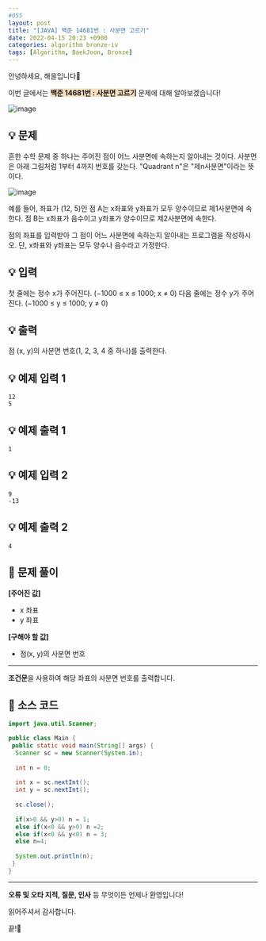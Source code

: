 ```yaml
---
#055
layout: post
title: "[JAVA] 백준 14681번 : 사분면 고르기"
date: 2022-04-15 20:23 +0900
categories: algorithm bronze-iv
tags: [Algorithm, BaekJoon, Bronze]
---
```


안녕하세요, 해을입니다🦖

이번 글에서는 <span style="background-color:#f7ddbe">**백준 14681번 : 사분면 고르기**</span> 문제에 대해 알아보겠습니다!

![image](https://user-images.githubusercontent.com/39720852/165810125-ad93f179-1394-4adc-9dc9-f5d265f6ad1a.png)

## 💡 문제

흔한 수학 문제 중 하나는 주어진 점이 어느 사분면에 속하는지 알아내는 것이다. 사분면은 아래 그림처럼 1부터 4까지 번호를 갖는다. "Quadrant n"은 "제n사분면"이라는 뜻이다.

![image](https://user-images.githubusercontent.com/39720852/165810218-48cca311-3ec6-49bb-a1ac-fb7dbd70486a.png)

예를 들어, 좌표가 (12, 5)인 점 A는 x좌표와 y좌표가 모두 양수이므로 제1사분면에 속한다. 점 B는 x좌표가 음수이고 y좌표가 양수이므로 제2사분면에 속한다.

점의 좌표를 입력받아 그 점이 어느 사분면에 속하는지 알아내는 프로그램을 작성하시오. 단, x좌표와 y좌표는 모두 양수나 음수라고 가정한다.

## 💡 입력

첫 줄에는 정수 x가 주어진다. (−1000 ≤ x ≤ 1000; x ≠ 0) 다음 줄에는 정수 y가 주어진다. (−1000 ≤ y ≤ 1000; y ≠ 0)

## 💡 출력

점 (x, y)의 사분면 번호(1, 2, 3, 4 중 하나)를 출력한다.

## 💡 예제 입력 1

```
12
5
```

## 💡 예제 출력 1

```
1
```

## 💡 예제 입력 2

```
9
-13
```

## 💡 예제 출력 2

```
4
```

## 🚩 문제 풀이

**[주어진 값]**

* x 좌표
* y 좌표

**[구해야 할 값]**

* 점(x, y)의 사분면 번호

---

**조건문**을 사용하여 해당 좌표의 사분면 번호를 출력합니다.

## 🚩 소스 코드

``` java
import java.util.Scanner;

public class Main {
 public static void main(String[] args) {  
  Scanner sc = new Scanner(System.in);
  
  int n = 0;
  
  int x = sc.nextInt();
  int y = sc.nextInt();
  
  sc.close();
  
  if(x>0 && y>0) n = 1;
  else if(x<0 && y>0) n =2;
  else if(x<0 && y<0) n = 3;
  else n=4;  
  
  System.out.println(n);
 }
}
```

---

**오류 및 오타 지적, 질문, 인사** 등 무엇이든 언제나 환영입니다!

읽어주셔서 감사합니다.

끝!🦕
